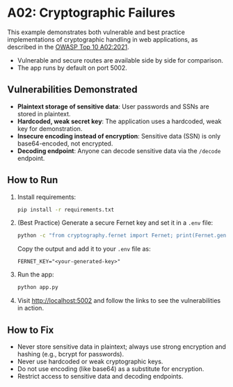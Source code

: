 # A02: Cryptographic Failures

This example demonstrates both vulnerable and best practice implementations of cryptographic handling in web applications, as described in the [OWASP Top 10 A02:2021](https://owasp.org/Top10/A02_2021-Cryptographic_Failures/).

- Vulnerable and secure routes are available side by side for comparison.
- The app runs by default on port 5002.

## Vulnerabilities Demonstrated

- **Plaintext storage of sensitive data**: User passwords and SSNs are stored in plaintext.
- **Hardcoded, weak secret key**: The application uses a hardcoded, weak key for demonstration.
- **Insecure encoding instead of encryption**: Sensitive data (SSN) is only base64-encoded, not encrypted.
- **Decoding endpoint**: Anyone can decode sensitive data via the `/decode` endpoint.

## How to Run

1. Install requirements:

   ```bash
   pip install -r requirements.txt
   ```

2. (Best Practice) Generate a secure Fernet key and set it in a `.env` file:

   ```bash
   python -c "from cryptography.fernet import Fernet; print(Fernet.generate_key().decode())"
   ```
   Copy the output and add it to your `.env` file as:
   ```
   FERNET_KEY="<your-generated-key>"
   ```

3. Run the app:

   ```bash
   python app.py
   ```

4. Visit [http://localhost:5002](http://localhost:5002) and follow the links to see the vulnerabilities in action.

## How to Fix

- Never store sensitive data in plaintext; always use strong encryption and hashing (e.g., bcrypt for passwords).
- Never use hardcoded or weak cryptographic keys.
- Do not use encoding (like base64) as a substitute for encryption.
- Restrict access to sensitive data and decoding endpoints.
